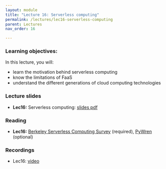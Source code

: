 ```yaml
---
layout: module
title: "Lecture 16: Serverless computing"
permalink: /lectures/lec16-serverless-computing
parent: Lectures
nav_order: 16

---
```


### Learning objectives:

In this lecture, you will:

* learn the motivation behind serverless computing
* know the limitations of FaaS
* understand the different generations of cloud computing technologies


### Lecture slides

* **Lec16:** Serverless computing: [slides pdf](/ds5110-spring25/assets/docs/lec16-serverless-computing.pdf)


### Reading

* **Lec16:** [Berkeley Serverless Computing Survey](https://www2.eecs.berkeley.edu/Pubs/TechRpts/2019/EECS-2019-3.pdf) (required), [PyWren](https://arxiv.org/pdf/1702.04024.pdf) (optional)



### Recordings

* Lec16: [video](https://edstem.org/us/courses/72907/discussion/6500442)




